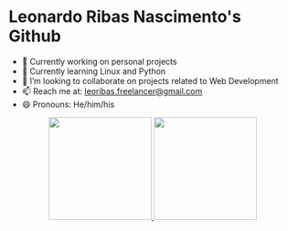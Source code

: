 # Leonardo Ribas Nascimento's Github

- 🔭 Currently working on personal projects
- 🌱 Currently learning Linux and Python
- 👯 I’m looking to collaborate on projects related to Web Development
- 📫 Reach me at: leoribas.freelancer@gmail.com
- 😄 Pronouns: He/him/his

<div align="center">
  <a href="https://leoribasnascimento.github.io/">
  <img height="180em" src="https://github-readme-stats.vercel.app/api?username=leoribasnascimento&show_icons=true&theme=dark&include_all_commits=true&count_private=true"/>
  <img height="180em" src="https://github-readme-stats.vercel.app/api/top-langs/?username=leoribasnascimento&layout=compact&langs_count=7&theme=dark"/>
</div>

